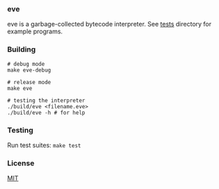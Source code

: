 ### eve

eve is a garbage-collected bytecode interpreter. See [tests](https://github.com/ziord/eve/tree/master/tests) directory for example programs.

### Building
```
# debug mode
make eve-debug

# release mode
make eve

# testing the interpreter
./build/eve <filename.eve>
./build/eve -h # for help
```

### Testing
Run test suites:
`make test`

### License
[MIT](https://github.com/ziord/eve/blob/master/LICENSE.txt)